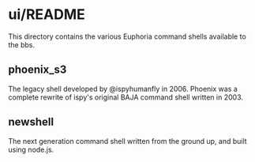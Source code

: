 # ui/README
This directory contains the various Euphoria command shells available to the bbs.

## phoenix_s3
The legacy shell developed by @ispyhumanfly in 2006. Phoenix was a complete
rewrite of ispy's original BAJA command shell written in 2003.

## newshell
The next generation command shell written from the ground up, and built using node.js.

